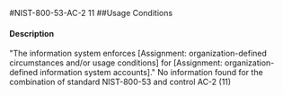 #NIST-800-53-AC-2 11
##Usage Conditions
#### Description
"The information system enforces [Assignment: organization-defined circumstances and/or usage conditions] for [Assignment: organization-defined information system accounts]."
No information found for the combination of standard NIST-800-53 and control AC-2 (11)
